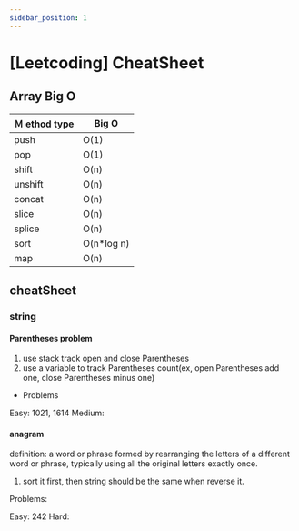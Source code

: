 ```yaml
---
sidebar_position: 1
---
```


# [Leetcoding] CheatSheet

## Array Big O

| Ｍ ethod type | Big O       |
| ------------- | ----------- |
| push          | O(1)        |
| pop           | O(1)        |
| shift         | O(n)        |
| unshift       | O(n)        |
| concat        | O(n)        |
| slice         | O(n)        |
| splice        | O(n)        |
| sort          | O(n\*log n) |
| map           | O(n)        |

## cheatSheet

### string

#### Parentheses problem

1. use stack track open and close Parentheses
2. use a variable to track Parentheses count(ex, open Parentheses add one, close Parentheses minus one)

- Problems

Easy: 1021, 1614
Medium:

#### anagram

definition: a word or phrase formed by rearranging the letters of a different word or phrase, typically using all the original letters exactly once.

1. sort it first, then string should be the same when reverse it.

Problems:

Easy: 242
Hard:
